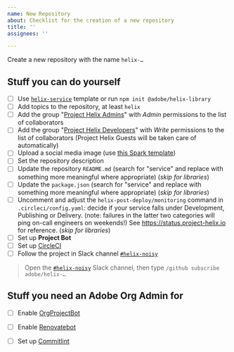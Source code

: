 ```yaml
---
name: New Repository
about: Checklist for the creation of a new repository
title: ''
assignees: ''

---
```


Create a new repository with the name `helix-…`

## Stuff you can do yourself

- [ ] Use [`helix-service`](https://github.com/adobe/helix-service) template or run `npm init @adobe/helix-library`
- [ ] Add topics to the repository, at least `helix`
- [ ] Add the group "[Project Helix Admins](https://github.com/orgs/adobe/teams/project-helix-admins)" with *Admin* permissions to the list of collaborators
- [ ] Add the group "[Project Helix Developers](https://github.com/orgs/adobe/teams/project-helix-developers)" with *Write* permissions to the list of collaborators (Project Helix Guests will be taken care of automatically) 
- [ ] Upload a social media image (use [this Spark template](https://spark.adobe.com/post/7srrIXaQVTw67/))
- [ ] Set the repository description
- [ ] Update the repository `README.md` (search for "service" and replace with something more meaningful where appropriate) (*skip for libraries*)
- [ ] Update the `package.json` (search for "service" and replace with something more meaningful where appropriate) (*skip for libraries*)
- [ ] Uncomment and adjust the `helix-post-deploy/monitoring` command in `.circleci/config.yaml`: decide if your service falls under Development, Publishing or Delivery. (note: failures in the latter two categories will ping on-call engineers on weekends!) See https://status.project-helix.io for reference. (*skip for libraries*)
- [ ] Set up **Project Bot**
- [ ] Set up [CircleCI](https://circleci.com/add-projects/gh/adobe)
- [ ] Follow the project in Slack channel [`#helix-noisy`](https://cq-dev.slack.com/archives/C9HH8J553/)
> Open the [`#helix-noisy`](https://cq-dev.slack.com/archives/C9HH8J553/) Slack channel, then type `/github subscribe adobe/helix-…`

## Stuff you need an Adobe Org Admin for
- [ ] Enable [OrgProjectBot](https://github.com/organizations/adobe/settings/installations/690408)
- [ ] Enable [Renovatebot](https://github.com/organizations/adobe/settings/installations/1325372)
- [ ] Set up [Commitlint](https://github.com/organizations/adobe/settings/installations/728398)


